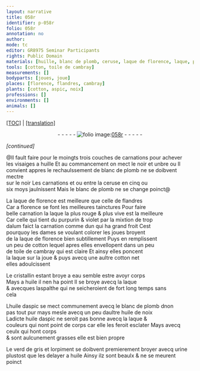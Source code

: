 ```yaml
---
layout: narrative
title: 058r
identifier: p-058r
folio: 058r
annotation: no
author:
mode: tc
editor: GR8975 Seminar Participants
rights: Public Domain
materials: [huille, blanc de plomb, ceruse, laque de florence, laque, purpurin, alum, cotton, toile de cambray, cristallin, eau, huile, aspalthe, huile daspic, huile de noix, verd de gris, orpiment, urine]
tools: [cotton, toile de cambray]
measurements: []
bodyparts: [joues, joue]
places: [florence, flandres, cambray]
plants: [cotton, aspic, noix]
professions: []
environments: []
animals: []
---
```


 <p><a href="{{ site.baseurl }}/diplomatic/">[TOC]</a> | <a href="{{ site.baseurl }}/texts/p-058r_tl/" target="_blank">[translation]</a></p><div class="folio" align="center">- - - - - <a href="http://gallica.bnf.fr/ark:/12148/btv1b10500001g/f121.image" target="_blank"><img src="https://cu-mkp.github.io/2017-workshop-edition/assets/photo-icon.png" alt="folio image: " style="display:inline-block; margin-bottom:-3px;"/>058r</a> - - - - - </div>  
 
*[continued]*
  
@Il fault faire pour le moingts trois couches de carna<span class="exp">ti</span>ons pour achever<br/> les visaiges a <span class="m">huille</span> Et au commancem<span class="exp">ent</span> on mect le noir et unbre ou Il<br/> convient appres le rechaulssem<span class="exp">ent</span> de <span class="m">blanc de plomb</span> ne se doibvent mectre<br/> sur le noir Les carna<span class="exp">ti</span>ons et  ou entre la <span class="m">ceruse</span> en cinq ou<br/> six <span class="tmp">moys</span> jaulnissent Mais le <span class="m">blanc de plomb</span> ne se change poinct@
 
La <span class="m">laque de <span class="pl">florence</span></span> est meilleure que celle de <span class="pl">flandres</span><br/> Car a <span class="pl">florence</span> se font les meilleures tainctures Pour faire<br/> belle carnation la <span class="m">laque</span> la plus rouge & plus vive est la meilleure<br/> Car celle qui tient du <span class="m">purpurin</span> & violet par la mixtion de trop<br/> d<span class="m">alum</span> faict la carnation co<span class="exp">mm</span>e dun qui ha grand froit Cest<br/> pourquoy les dames se voulant colorer les <span class="bp">joues</span> broyent<br/> de la <span class="m">laque de <span class="pl">florence</span></span> bien subtillem<span class="exp">ent</span> Puys en remplissent<br/> un peu de <span class="tl"><span class="m"><span class="pa">cotton</span></span></span> lequel apres elles envellopent dans un peu<br/> de <span class="tl"><span class="m">toile de <span class="pl">cambray</span></span></span> qui est claire Et ainsy elles poncent<br/> la <span class="m">laque</span> sur la <span class="bp">joue</span> & puys avecq une aultre <span class="tl"><span class="m"><span class="pa">cotton</span></span></span> net<br/> elles adoulcissent
 
Le <span class="m">cristallin</span> estant broye a <span class="m">eau</span> semble <span class="del">estre</span> avoyr corps<br/> Mays a <span class="m">huile</span> il nen ha point Il se broye avecq la <span class="m">laque</span><br/> & avecques l<span class="m">aspalthe</span> qui ne seicheroient de <span class="tmp">fort long temps</span> sans<br/> cela
 
L<span class="m">huile d<span class="pa">aspic</span></span> se mect communement avecq le <span class="m">blanc de plomb</span> <span class="del">d</span>non<br/> pas tout pur mays mesle avecq un peu daultre <span class="m">huile de <span class="pa">noix</span></span><br/> Ladicte <span class="m">huile d<span class="pa">aspic</span></span> ne seroit pas bonne avecq la <span class="m">laque</span> &<br/> couleurs qui nont point de corps <span class="add">car elle les feroit esclater</span> Mays avecq ceulx qui hont corps<br/> & sont aulcunem<span class="exp">ent</span> grasses elle est bien propre
 
Le <span class="m">verd de gris</span> et l<span class="m">orpiment</span> se doibvent premierem<span class="exp">ent</span> broyer avecq <span class="m">urine</span><br/> plustost que les delayer a <span class="m">huile</span> Ainsy ilz sont beaulx & ne se meurent<br/> poinct
 
 